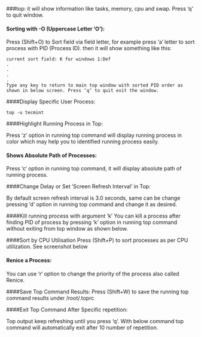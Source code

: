 ###top:
 it will show information like tasks, memory, cpu and swap. Press ‘q‘ to quit window.

#### Sorting with -O (Uppercase Letter ‘O’):
Press (Shift+O) to Sort field via field letter, for example press ‘a‘ letter to sort process with PID (Process ID).
then it will show something like this:
```
current sort field: K for windows 1:Def
.
.
.
.
Type any key to return to main top window with sorted PID order as shown in below screen. Press ‘q‘ to quit exit the window.
```
####Display Specific User Process:
```
top -u tecmint
```

####Highlight Running Process in Top:

Press ‘z‘ option in running top command will display running process in color which may help you to identified running process easily.

#### Shows Absolute Path of Processes:
Press ‘c‘ option in running top command, it will display absolute path of running process.

####Change Delay or Set ‘Screen Refresh Interval’ in Top:

By default screen refresh interval is 3.0 seconds, same can be change pressing ‘d‘ option in running top command and change it as desired.

####Kill running process with argument ‘k’
You can kill a process after finding PID of process by pressing ‘k‘ option in running top command without exiting from top window as shown below.


####Sort by CPU Utilisation
Press (Shift+P) to sort processes as per CPU utilization. See screenshot below

#### Renice a Process:
You can use ‘r‘ option to change the priority of the process also called Renice.

####Save Top Command Results:
Press (Shift+W) to save the running top command results under /root/.toprc

####Exit Top Command After Specific repetition:

Top output keep refreshing until you press ‘q‘. With below command top command will automatically exit after 10 number of repetition.
